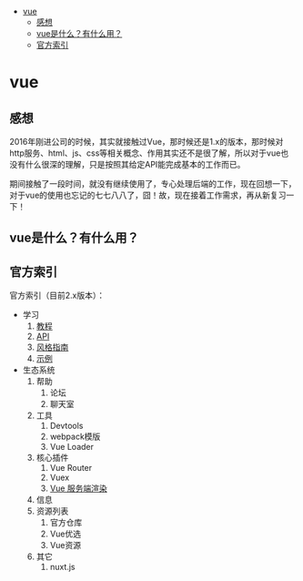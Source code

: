 <!-- TOC -->

- [vue](#vue)
    - [感想](#感想)
    - [vue是什么？有什么用？](#vue是什么有什么用)
    - [官方索引](#官方索引)

<!-- /TOC -->

# vue

## 感想

2016年刚进公司的时候，其实就接触过Vue，那时候还是1.x的版本，那时候对http服务、html、js、css等相关概念、作用其实还不是很了解，所以对于vue也没有什么很深的理解，只是按照其给定API能完成基本的工作而已。

期间接触了一段时间，就没有继续使用了，专心处理后端的工作，现在回想一下，对于vue的使用也忘记的七七八八了，囧！故，现在接着工作需求，再从新复习一下！

## vue是什么？有什么用？

<!-- **Vue.js** 是JavaScript框架。 -->


## 官方索引

官方索引（目前2.x版本）：
- 学习
    1. [教程](https://cn.vuejs.org/v2/guide/)
    2. [API](https://cn.vuejs.org/v2/api/)
    3. [风格指南](https://cn.vuejs.org/v2/style-guide/)
    4. [示例](https://cn.vuejs.org/v2/examples/)
- 生态系统
    1. 帮助
        1. 论坛
        2. 聊天室
    2. 工具
        1. Devtools
        2. webpack模版
        3. Vue Loader
    3. 核心插件
        1. Vue Router
        2. Vuex
        3. [Vue 服务端渲染](https://cn.vuejs.org/v2/guide/ssr.html#SSR-%E5%AE%8C%E5%85%A8%E6%8C%87%E5%8D%97)
    4. 信息
    5. 资源列表
        1. 官方仓库
        2. Vue优选
        3. Vue资源
    6. 其它
        1. nuxt.js
